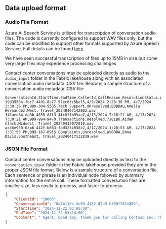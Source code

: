 ## Data upload format

### Audio File Format
Azure AI Speech Service is utilized for transcription of conversation audio files. The code is currently configured to support WAV files only, but the code can be modified to support other formats supported by Azure Speech Service. Full details can be found [here](https://learn.microsoft.com/en-us/azure/ai-services/speech-service/).

We have seen successful transcription of files up to 15MB in size but some very large files may experience processing challenges.

Contact center conversations may be uploaded directly as audio to the `audio_input` folder in the Fabric lakehouse along with an associated conversation audio metadata .CSV file. Below is a sample structure of a conversation audio metadata .CSV file:
```csv
ConversationId,StartTime,EndTime,CallerId,CallReason,ResolutionStatus,AgentId,AgentName,Team,FileName
19d35564-fbc7-4491-8c77-57ec63c5be75,4/7/2024 2:28:36 PM, 4/7/2024 2:30:36 PM,999-304-5535,Tech Support,Unresolved,Q8BBAU,Amelia Hernandez,West, Travel_20240407142802.wav
341aee84-da8b-4630-8ff3-4fc8ffb99aa7,4/13/2024 7:28:21 AM, 4/13/2024 7:30:21 AM,999-994-9470,Transactions,Resolved,7J8IBO,Aiden Clark,Midwest, Travel_20240413072810.wav
acb6e950-0aa6-442f-b863-fad3234938c2,4/17/2024 1:28:53 AM, 4/17/2024 1:31:53 PM,999-167-6915,Complaints,Unresolved,WVBORA,Emma Davis,Southeast, Travel_20240417132839.wav
```


### JSON File Format
Contact center conversations may be uploaded directly as text to the `conversation_input` folder in the Fabric lakehouse provided they are in the proper JSON file format. Below is a sample structure of a conversation file. Each sentence or phrase is an individual node followed by summary information for the entire call. These formatted conversation files are smaller size, less costly to process, and faster to process.
```json
{
    "ClientId": "10003",
    "ConversationId": "0a7b112e-3e59-4132-82a9-b399f782e859",
    "StartTime": "2024-11-22 03:00:00",
    "EndTime": "2024-11-22 03:14:00",
    "Content": " Agent: Good day, thank you for calling Contoso Inc. This is Chris speaking, how can I assist you today?\n\nCustomer (Susan): Hi Chris, I've been having some network coverage and connectivity issues lately. It's been a bit frustrating.\n\nAgent: I'm sorry to hear that, Susan. I understand how frustrating it can be when you have connectivity issues. Can you tell me more about the issue you are facing and when it first started?\n\nCustomer (Susan): Sure. It's been happening for about a week now. I mostly experience lose of signal when I'm at home. However, the issue doesn't affect my mobile data.\n\nAgent: Thank you for sharing that information, Susan. Just to confirm, this issue only occurs when you are at home, correct?\n\nCustomer (Susan): Yes, that's correct.\n\nAgent: Alright, let's try and see if we can find a resolution for you. Firstly, can you tell me if you have checked your router and modem? Sometimes, network issues can be due to router configuration or problems with the modem.\n\nCustomer (Susan): I haven't really checked on that. I'm not really tech-savvy, to be honest.\n\nAgent: No problem at all, Susan. I'll guide you through the steps to check your router and modem. Firstly, could you please ensure that your router and modem are properly plugged in and switched on?\n\nCustomer (Susan): Just a moment... Okay, everything seems to be plugged in properly, and both the modem and the router are turned on.\n\nAgent: Great! Now, could you try unplugging both the modem and router for 10 seconds and then plugging them back in? This process is called power cycling, and it can help reset your devices.\n\nCustomer (Susan): Alright, I've done that. Let me check if the internet is working... No, unfortunately, the situation hasn't improved.\n\nAgent: Thank you for trying that. Since the issue still persists, I will schedule a technician visit for you. Can you please provide your address?\n\nCustomer (Susan): My address is 123 Elm Street.\n\nAgent: Thank you, Susan. I have scheduled a technician to visit your location tomorrow between 9am and 11am. They will contact you 15 minutes before arrival.\n\nCustomer (Susan): Thank you for arranging that quickly, Chris.\n\nAgent: You're welcome, Susan. I apologize for the inconvenience caused. Is there anything else I can assist you with today?\n\nCustomer (Susan): No, that covers it. Thank you for your help, Chris.\n\nAgent: It's been a pleasure assisting you, Susan. We at Contoso Inc. value your satisfaction and apologize again for the inconvenience. Feel free to call us again if you need any more help. Have a great day!\n\nCustomer (Susan): Thank you, you too!\n\nAgent: This call is now complete. Thank you for choosing Contoso Inc. Goodbye, Susan!"
}

```
